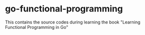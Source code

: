 # go-functional-programming
This contains the source codes during learning the book "Learning Functional Programming in Go"
